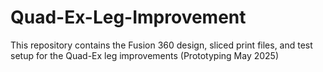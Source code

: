# Quad-Ex-Leg-Improvement
This repository contains the Fusion 360 design, sliced print files, and test setup for the Quad-Ex leg improvements (Prototyping May 2025)
